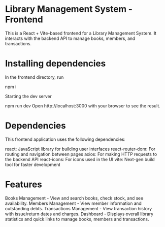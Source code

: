 # Library Management System - Frontend

This is a React + Vite-based frontend for a Library Management System. It interacts with the backend API to manage books, members, and transactions.

# Installing dependencies
In the frontend directory, run

npm i

Starting the dev server

npm run dev
Open http://localhost:3000 with your browser to see the result.

# Dependencies
This frontend application uses the following dependencies:

react: JavaScript library for building user interfaces
react-router-dom: For routing and navigation between pages
axios: For making HTTP requests to the backend API
react-icons: For icons used in the UI
vite: Next-gen build tool for faster development

# Features
Books Management - View and search books, check stock, and see availability.
Members Management - View member information and outstanding debts.
Transactions Management - View transaction history with issue/return dates and charges.
Dashboard - Displays overall library statistics and quick links to manage books, members and transactions.
